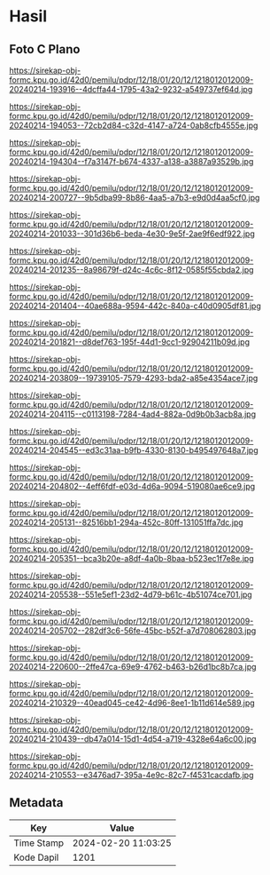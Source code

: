 # Hasil

## Foto C Plano

https://sirekap-obj-formc.kpu.go.id/42d0/pemilu/pdpr/12/18/01/20/12/1218012012009-20240214-193916--4dcffa44-1795-43a2-9232-a549737ef64d.jpg

https://sirekap-obj-formc.kpu.go.id/42d0/pemilu/pdpr/12/18/01/20/12/1218012012009-20240214-194053--72cb2d84-c32d-4147-a724-0ab8cfb4555e.jpg

https://sirekap-obj-formc.kpu.go.id/42d0/pemilu/pdpr/12/18/01/20/12/1218012012009-20240214-194304--f7a3147f-b674-4337-a138-a3887a93529b.jpg

https://sirekap-obj-formc.kpu.go.id/42d0/pemilu/pdpr/12/18/01/20/12/1218012012009-20240214-200727--9b5dba99-8b86-4aa5-a7b3-e9d0d4aa5cf0.jpg

https://sirekap-obj-formc.kpu.go.id/42d0/pemilu/pdpr/12/18/01/20/12/1218012012009-20240214-201033--301d36b6-beda-4e30-9e5f-2ae9f6edf922.jpg

https://sirekap-obj-formc.kpu.go.id/42d0/pemilu/pdpr/12/18/01/20/12/1218012012009-20240214-201235--8a98679f-d24c-4c6c-8f12-0585f55cbda2.jpg

https://sirekap-obj-formc.kpu.go.id/42d0/pemilu/pdpr/12/18/01/20/12/1218012012009-20240214-201404--40ae688a-9594-442c-840a-c40d0905df81.jpg

https://sirekap-obj-formc.kpu.go.id/42d0/pemilu/pdpr/12/18/01/20/12/1218012012009-20240214-201821--d8def763-195f-44d1-9cc1-92904211b09d.jpg

https://sirekap-obj-formc.kpu.go.id/42d0/pemilu/pdpr/12/18/01/20/12/1218012012009-20240214-203809--19739105-7579-4293-bda2-a85e4354ace7.jpg

https://sirekap-obj-formc.kpu.go.id/42d0/pemilu/pdpr/12/18/01/20/12/1218012012009-20240214-204115--c0113198-7284-4ad4-882a-0d9b0b3acb8a.jpg

https://sirekap-obj-formc.kpu.go.id/42d0/pemilu/pdpr/12/18/01/20/12/1218012012009-20240214-204545--ed3c31aa-b9fb-4330-8130-b495497648a7.jpg

https://sirekap-obj-formc.kpu.go.id/42d0/pemilu/pdpr/12/18/01/20/12/1218012012009-20240214-204802--4eff6fdf-e03d-4d6a-9094-519080ae6ce9.jpg

https://sirekap-obj-formc.kpu.go.id/42d0/pemilu/pdpr/12/18/01/20/12/1218012012009-20240214-205131--82516bb1-294a-452c-80ff-131051ffa7dc.jpg

https://sirekap-obj-formc.kpu.go.id/42d0/pemilu/pdpr/12/18/01/20/12/1218012012009-20240214-205351--bca3b20e-a8df-4a0b-8baa-b523ec1f7e8e.jpg

https://sirekap-obj-formc.kpu.go.id/42d0/pemilu/pdpr/12/18/01/20/12/1218012012009-20240214-205538--551e5ef1-23d2-4d79-b61c-4b51074ce701.jpg

https://sirekap-obj-formc.kpu.go.id/42d0/pemilu/pdpr/12/18/01/20/12/1218012012009-20240214-205702--282df3c6-56fe-45bc-b52f-a7d708062803.jpg

https://sirekap-obj-formc.kpu.go.id/42d0/pemilu/pdpr/12/18/01/20/12/1218012012009-20240214-220600--2ffe47ca-69e9-4762-b463-b26d1bc8b7ca.jpg

https://sirekap-obj-formc.kpu.go.id/42d0/pemilu/pdpr/12/18/01/20/12/1218012012009-20240214-210329--40ead045-ce42-4d96-8ee1-1b11d614e589.jpg

https://sirekap-obj-formc.kpu.go.id/42d0/pemilu/pdpr/12/18/01/20/12/1218012012009-20240214-210439--db47a014-15d1-4d54-a719-4328e64a6c00.jpg

https://sirekap-obj-formc.kpu.go.id/42d0/pemilu/pdpr/12/18/01/20/12/1218012012009-20240214-210553--e3476ad7-395a-4e9c-82c7-f4531cacdafb.jpg


## Metadata

| Key        | Value               |
| ---------- | ------------------- |
| Time Stamp | 2024-02-20 11:03:25 |
| Kode Dapil | 1201                |



